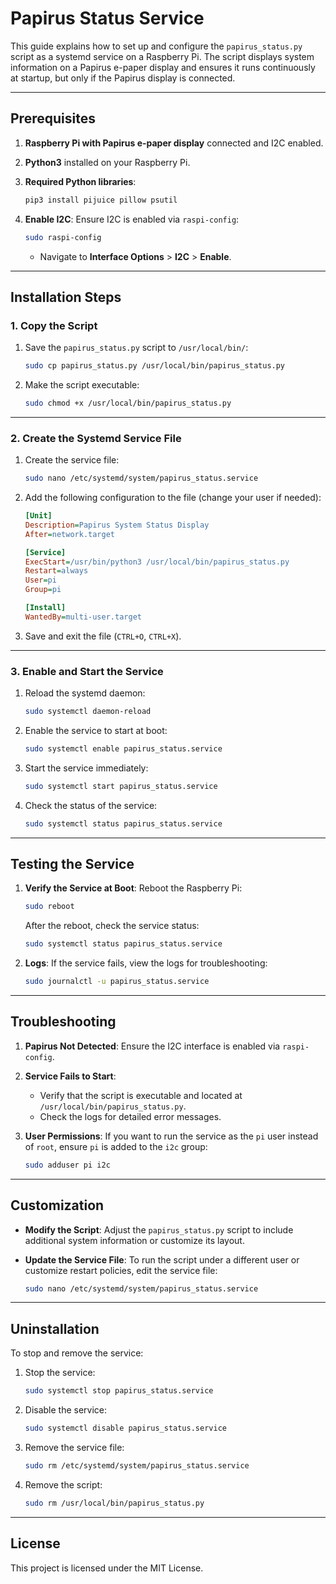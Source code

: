 # Papirus Status Service

This guide explains how to set up and configure the `papirus_status.py` script as a systemd service on a Raspberry Pi. The script displays system information on a Papirus e-paper display and ensures it runs continuously at startup, but only if the Papirus display is connected.

---

## Prerequisites

1. **Raspberry Pi with Papirus e-paper display** connected and I2C enabled.
2. **Python3** installed on your Raspberry Pi.
3. **Required Python libraries**:
   ```bash
   pip3 install pijuice pillow psutil
   ```

4. **Enable I2C**:
   Ensure I2C is enabled via `raspi-config`:
   ```bash
   sudo raspi-config
   ```
   - Navigate to **Interface Options** > **I2C** > **Enable**.

---

## Installation Steps

### 1. Copy the Script
1. Save the `papirus_status.py` script to `/usr/local/bin/`:
   ```bash
   sudo cp papirus_status.py /usr/local/bin/papirus_status.py
   ```

2. Make the script executable:
   ```bash
   sudo chmod +x /usr/local/bin/papirus_status.py
   ```

---

### 2. Create the Systemd Service File

1. Create the service file:
   ```bash
   sudo nano /etc/systemd/system/papirus_status.service
   ```

2. Add the following configuration to the file (change your user if needed):

   ```ini
   [Unit]
   Description=Papirus System Status Display
   After=network.target

   [Service]
   ExecStart=/usr/bin/python3 /usr/local/bin/papirus_status.py
   Restart=always
   User=pi
   Group=pi

   [Install]
   WantedBy=multi-user.target
   ```

3. Save and exit the file (`CTRL+O`, `CTRL+X`).

---

### 3. Enable and Start the Service

1. Reload the systemd daemon:
   ```bash
   sudo systemctl daemon-reload
   ```

2. Enable the service to start at boot:
   ```bash
   sudo systemctl enable papirus_status.service
   ```

3. Start the service immediately:
   ```bash
   sudo systemctl start papirus_status.service
   ```

4. Check the status of the service:
   ```bash
   sudo systemctl status papirus_status.service
   ```

---

## Testing the Service

1. **Verify the Service at Boot**:
   Reboot the Raspberry Pi:
   ```bash
   sudo reboot
   ```
   After the reboot, check the service status:
   ```bash
   sudo systemctl status papirus_status.service
   ```

2. **Logs**:
   If the service fails, view the logs for troubleshooting:
   ```bash
   sudo journalctl -u papirus_status.service
   ```

---

## Troubleshooting

1. **Papirus Not Detected**:
   Ensure the I2C interface is enabled via `raspi-config`.

2. **Service Fails to Start**:
   - Verify that the script is executable and located at `/usr/local/bin/papirus_status.py`.
   - Check the logs for detailed error messages.

3. **User Permissions**:
   If you want to run the service as the `pi` user instead of `root`, ensure `pi` is added to the `i2c` group:
   ```bash
   sudo adduser pi i2c
   ```

---

## Customization

- **Modify the Script**:
  Adjust the `papirus_status.py` script to include additional system information or customize its layout.

- **Update the Service File**:
  To run the script under a different user or customize restart policies, edit the service file:
  ```bash
  sudo nano /etc/systemd/system/papirus_status.service
  ```

---

## Uninstallation

To stop and remove the service:
1. Stop the service:
   ```bash
   sudo systemctl stop papirus_status.service
   ```

2. Disable the service:
   ```bash
   sudo systemctl disable papirus_status.service
   ```

3. Remove the service file:
   ```bash
   sudo rm /etc/systemd/system/papirus_status.service
   ```

4. Remove the script:
   ```bash
   sudo rm /usr/local/bin/papirus_status.py
   ```

---

## License

This project is licensed under the MIT License.
